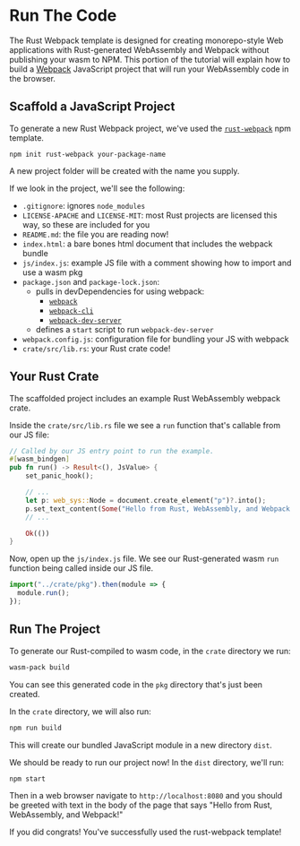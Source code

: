 # Run The Code

The Rust Webpack template is designed for creating monorepo-style Web applications with 
Rust-generated WebAssembly and Webpack without publishing your wasm to NPM.
This portion of the tutorial will explain how to build a [Webpack] JavaScript project
that will run your WebAssembly code in the browser.

[Webpack]: https://webpack.js.org/

## Scaffold a JavaScript Project

To generate a new Rust Webpack project, we've used the [`rust-webpack`] npm template.

[`rust-webpack`]: https://github.com/rustwasm/rust-webpack-template

```
npm init rust-webpack your-package-name
```

A new project folder will be created with the name you supply.

If we look in the project, we'll see the following:

- `.gitignore`: ignores `node_modules`
- `LICENSE-APACHE` and `LICENSE-MIT`: most Rust projects are licensed this way, so these are included for you
- `README.md`: the file you are reading now!
- `index.html`: a bare bones html document that includes the webpack bundle
- `js/index.js`: example JS file with a comment showing how to import and use a wasm pkg
- `package.json` and `package-lock.json`: 
  - pulls in devDependencies for using webpack:
      - [`webpack`](https://www.npmjs.com/package/webpack)
      - [`webpack-cli`](https://www.npmjs.com/package/webpack-cli)
      - [`webpack-dev-server`](https://www.npmjs.com/package/webpack-dev-server)
  - defines a `start` script to run `webpack-dev-server`
- `webpack.config.js`: configuration file for bundling your JS with webpack
- `crate/src/lib.rs`: your Rust crate code!

## Your Rust Crate

The scaffolded project includes an example Rust WebAssembly webpack crate.

Inside the `crate/src/lib.rs` file we see a `run` function that's callable from our JS file:
```rust
// Called by our JS entry point to run the example.
#[wasm_bindgen]
pub fn run() -> Result<(), JsValue> {
    set_panic_hook();

    // ...
    let p: web_sys::Node = document.create_element("p")?.into();
    p.set_text_content(Some("Hello from Rust, WebAssembly, and Webpack!"));
    // ...

    Ok(())
}
```

Now, open up the `js/index.js` file. We see our Rust-generated wasm `run` function being
called inside our JS file.

```js
import("../crate/pkg").then(module => {
  module.run();
});
```

## Run The Project

To generate our Rust-compiled to wasm code, in the `crate` directory we run:
```bash
wasm-pack build
```
You can see this generated code in the `pkg` directory that's just been created.

In the `crate` directory, we will also run:
```bash
npm run build
```
This will create our bundled JavaScript module in a new directory `dist`. 

We should be ready to run our project now!
In the `dist` directory, we'll run:

```bash
npm start
```

Then in a web browser navigate to `http://localhost:8080` and you should be greeted
with text in the body of the page that says "Hello from Rust, WebAssembly, and Webpack!"

If you did congrats! You've successfully used the rust-webpack template!
